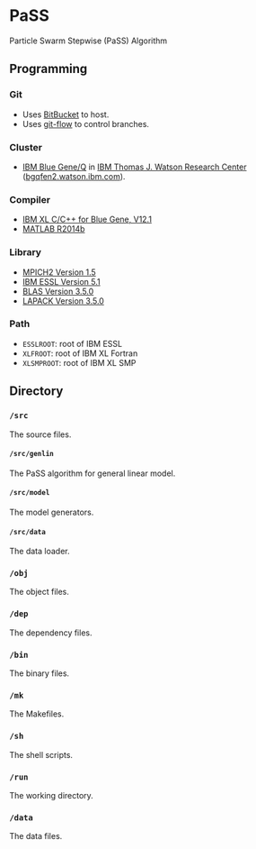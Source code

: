 # PaSS
Particle Swarm Stepwise (PaSS) Algorithm

## Programming

### Git
* Uses [BitBucket](https://bitbucket.org/emfomy/ibm-pass/) to host.
* Uses [git-flow](http://nvie.com/posts/a-successful-git-branching-model/) to control branches.

### Cluster
* [IBM Blue Gene/Q](http://www-03.ibm.com/systems/technicalcomputing/solutions/bluegene/) in [IBM Thomas J. Watson Research Center](http://www.research.ibm.com/labs/watson/) ([bgqfen2.watson.ibm.com]()).

### Compiler
* [IBM XL C/C++ for Blue Gene, V12.1](http://www-03.ibm.com/software/products/en/xlcc+forbluegene)
* [MATLAB R2014b](http://www.mathworks.com/products/matlab/)

### Library
* [MPICH2 Version 1.5](https://www.mpich.org/)
* [IBM ESSL Version 5.1](http://www-03.ibm.com/systems/power/software/essl/)
* [BLAS Version 3.5.0](http://www.netlib.org/blas/)
* [LAPACK Version 3.5.0](http://www.netlib.org/lapack/)

### Path
* `ESSLROOT`: root of IBM ESSL
* `XLFROOT`: root of IBM XL Fortran
* `XLSMPROOT`: root of IBM XL SMP

## Directory

### `/src`
The source files.

#### `/src/genlin`
The PaSS algorithm for general linear model.

#### `/src/model`
The model generators.

#### `/src/data`
The data loader.

### `/obj`
The object files.

### `/dep`
The dependency files.

### `/bin`
The binary files.

### `/mk`
The Makefiles.

### `/sh`
The shell scripts.

### `/run`
The working directory.

### `/data`
The data files.
